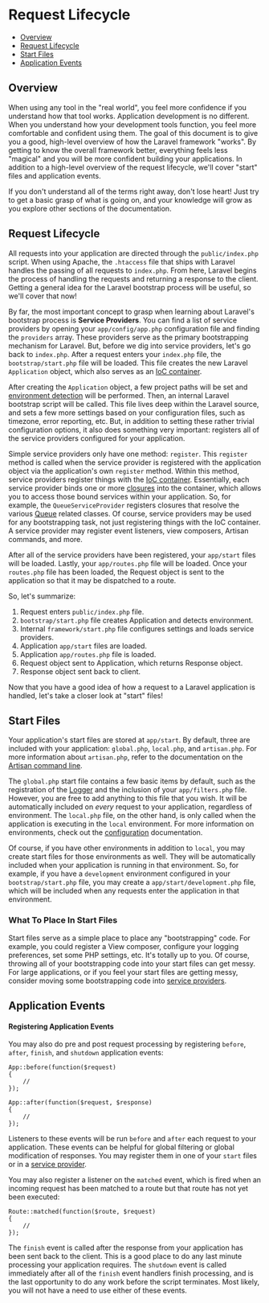 # Request Lifecycle

- [Overview](#overview)
- [Request Lifecycle](#request-lifecycle)
- [Start Files](#start-files)
- [Application Events](#application-events)

<a name="overview"></a>
## Overview

When using any tool in the "real world", you feel more confidence if you understand how that tool works. Application development is no different. When you understand how your development tools function, you feel more comfortable and confident using them. The goal of this document is to give you a good, high-level overview of how the Laravel framework "works". By getting to know the overall framework better, everything feels less "magical" and you will be more confident building your applications. In addition to a high-level overview of the request lifecycle, we'll cover "start" files and application events.

If you don't understand all of the terms right away, don't lose heart! Just try to get a basic grasp of what is going on, and your knowledge will grow as you explore other sections of the documentation.

<a name="request-lifecycle"></a>
## Request Lifecycle

All requests into your application are directed through the `public/index.php` script. When using Apache, the `.htaccess` file that ships with Laravel handles the passing of all requests to `index.php`. From here, Laravel begins the process of handling the requests and returning a response to the client. Getting a general idea for the Laravel bootstrap process will be useful, so we'll cover that now!

By far, the most important concept to grasp when learning about Laravel's bootstrap process is **Service Providers**. You can find a list of service providers by opening your `app/config/app.php` configuration file and finding the `providers` array. These providers serve as the primary bootstrapping mechanism for Laravel. But, before we dig into service providers, let's go back to `index.php`. After a request enters your `index.php` file, the `bootstrap/start.php` file will be loaded. This file creates the new Laravel `Application` object, which also serves as an [IoC container](ioc.md).

After creating the `Application` object, a few project paths will be set and [environment detection](configuration.md#environment-configuration) will be performed. Then, an internal Laravel bootstrap script will be called. This file lives deep within the Laravel source, and sets a few more settings based on your configuration files, such as timezone, error reporting, etc. But, in addition to setting these rather trivial configuration options, it also does something very important: registers all of the service providers configured for your application.

Simple service providers only have one method: `register`. This `register` method is called when the service provider is registered with the application object via the application's own `register` method. Within this method, service providers register things with the [IoC container](ioc). Essentially, each service provider binds one or more [closures](http://us3.php.net/manual/en/functions.anonymous.php) into the container, which allows you to access those bound services within your application. So, for example, the `QueueServiceProvider` registers closures that resolve the various [Queue](/docs/queues.md) related classes. Of course, service providers may be used for any bootstrapping task, not just registering things with the IoC container. A service provider may register event listeners, view composers, Artisan commands, and more.

After all of the service providers have been registered, your `app/start` files will be loaded. Lastly, your `app/routes.php` file will be loaded. Once your `routes.php` file has been loaded, the Request object is sent to the application so that it may be dispatched to a route.

So, let's summarize:

1. Request enters `public/index.php` file.
2. `bootstrap/start.php` file creates Application and detects environment.
3. Internal `framework/start.php` file configures settings and loads service providers.
4. Application `app/start` files are loaded.
5. Application `app/routes.php` file is loaded.
6. Request object sent to Application, which returns Response object.
7. Response object sent back to client.

Now that you have a good idea of how a request to a Laravel application is handled, let's take a closer look at "start" files!

<a name="start-files"></a>
## Start Files

Your application's start files are stored at `app/start`. By default, three are included with your application: `global.php`, `local.php`, and `artisan.php`. For more information about `artisan.php`, refer to the documentation on the [Artisan command line](commands.md#registering-commands).

The `global.php` start file contains a few basic items by default, such as the registration of the [Logger](errors) and the inclusion of your `app/filters.php` file. However, you are free to add anything to this file that you wish. It will be automatically included on _every_ request to your application, regardless of environment. The `local.php` file, on the other hand, is only called when the application is executing in the `local` environment. For more information on environments, check out the [configuration](/docs/configuration.md) documentation.

Of course, if you have other environments in addition to `local`, you may create start files for those environments as well. They will be automatically included when your application is running in that environment. So, for example, if you have a `development` environment configured in your `bootstrap/start.php` file, you may create a `app/start/development.php` file, which will be included when any requests enter the application in that environment.

### What To Place In Start Files

Start files serve as a simple place to place any "bootstrapping" code. For example, you could register a View composer, configure your logging preferences, set some PHP settings, etc. It's totally up to you. Of course, throwing all of your bootstrapping code into your start files can get messy. For large applications, or if you feel your start files are getting messy, consider moving some bootstrapping code into [service providers](ioc.md#service-providers).

<a name="application-events"></a>
## Application Events

#### Registering Application Events

You may also do pre and post request processing by registering `before`, `after`, `finish`, and `shutdown` application events:

	App::before(function($request)
	{
		//
	});

	App::after(function($request, $response)
	{
		//
	});

Listeners to these events will be run `before` and `after` each request to your application. These events can be helpful for global filtering or global modification of responses. You may register them in one of your `start` files or in a [service provider](ioc.md#service-providers).

You may also register a listener on the `matched` event, which is fired when an incoming request has been matched to a route but that route has not yet been executed:

	Route::matched(function($route, $request)
	{
		//
	});

The `finish` event is called after the response from your application has been sent back to the client. This is a good place to do any last minute processing your application requires. The `shutdown` event is called immediately after all of the `finish` event handlers finish processing, and is the last opportunity to do any work before the script terminates. Most likely, you will not have a need to use either of these events.